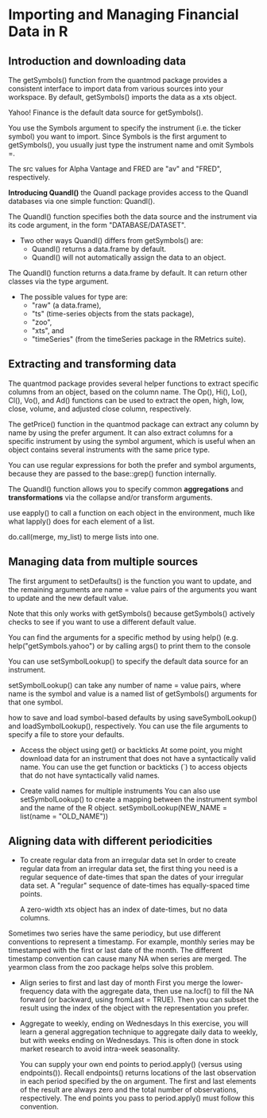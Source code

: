 # Importing and Managing Financial Data in R

## Introduction and downloading data

The getSymbols() function from the quantmod package provides a consistent interface to import data from various sources into your workspace. By default, getSymbols() imports the data as a xts object.

Yahoo! Finance is the default data source for getSymbols().

You use the Symbols argument to specify the instrument (i.e. the ticker symbol) you want to import. Since Symbols is the first argument to getSymbols(), you usually just type the instrument name and omit Symbols =.

The src values for Alpha Vantage and FRED are "av" and "FRED", respectively.

**Introducing Quandl()**
the Quandl package provides access to the Quandl databases via one simple function: Quandl().

The Quandl() function specifies both the data source and the instrument via its code argument, in the form "DATABASE/DATASET".

- Two other ways Quandl() differs from getSymbols() are:
  - Quandl() returns a data.frame by default.
  - Quandl() will not automatically assign the data to an object.

The Quandl() function returns a data.frame by default. It can return other classes via the type argument.

- The possible values for type are:
  - "raw" (a data.frame),
  - "ts" (time-series objects from the stats package),
  - "zoo",
  - "xts", and
  - "timeSeries" (from the timeSeries package in the RMetrics suite).

## Extracting and transforming data

The quantmod package provides several helper functions to extract specific columns from an object, based on the column name. The Op(), Hi(), Lo(), Cl(), Vo(), and Ad() functions can be used to extract the open, high, low, close, volume, and adjusted close column, respectively.

The getPrice() function in the quantmod package can extract any column by name by using the prefer argument. It can also extract columns for a specific instrument by using the symbol argument, which is useful when an object contains several instruments with the same price type.

You can use regular expressions for both the prefer and symbol arguments, because they are passed to the base::grep() function internally.

The Quandl() function allows you to specify common **aggregations** and **transformations** via the collapse and/or transform arguments.

use eapply() to call a function on each object in the environment, much like what lapply() does for each element of a list.

do.call(merge, my_list) to merge lists into one.

## Managing data from multiple sources

The first argument to setDefaults() is the function you want to update, and the remaining arguments are name = value pairs of the arguments you want to update and the new default value.

Note that this only works with getSymbols() because getSymbols() actively checks to see if you want to use a different default value.

You can find the arguments for a specific method by using help() (e.g. help("getSymbols.yahoo") or by calling args() to print them to the console

You can use setSymbolLookup() to specify the default data source for an instrument.

setSymbolLookup() can take any number of name = value pairs, where name is the symbol and value is a named list of getSymbols() arguments for that one symbol.

how to save and load symbol-based defaults by using saveSymbolLookup() and loadSymbolLookup(), respectively. You can use the file arguments to specify a file to store your defaults.

- Access the object using get() or backticks
  At some point, you might download data for an instrument that does not have a syntactically valid name.
  You can use the get function or backticks (`) to access objects that do not have syntactically valid names.

- Create valid names for multiple instruments
  You can also use setSymbolLookup() to create a mapping between the instrument symbol and the name of the R object.
  setSymbolLookup(NEW_NAME = list(name = "OLD_NAME"))

## Aligning data with different periodicities

- To create regular data from an irregular data set
  In order to create regular data from an irregular data set, the first thing you need is a regular sequence of date-times that span the dates of your irregular data set. A "regular" sequence of date-times has equally-spaced time points.

  A zero-width xts object has an index of date-times, but no data columns.

Sometimes two series have the same periodicy, but use different conventions to represent a timestamp. For example, monthly series may be timestamped with the first or last date of the month. The different timestamp convention can cause many NA when series are merged. The yearmon class from the zoo package helps solve this problem.

- Align series to first and last day of month
  First you merge the lower-frequency data with the aggregate data, then use na.locf() to fill the NA forward (or backward, using fromLast = TRUE). Then you can subset the result using the index of the object with the representation you prefer.

- Aggregate to weekly, ending on Wednesdays
  In this exercise, you will learn a general aggregation technique to aggregate daily data to weekly, but with weeks ending on Wednesdays. This is often done in stock market research to avoid intra-week seasonality.

  You can supply your own end points to period.apply() (versus using endpoints()). Recall endpoints() returns locations of the last observation in each period specified by the on argument. The first and last elements of the result are always zero and the total number of observations, respectively. The end points you pass to period.apply() must follow this convention.